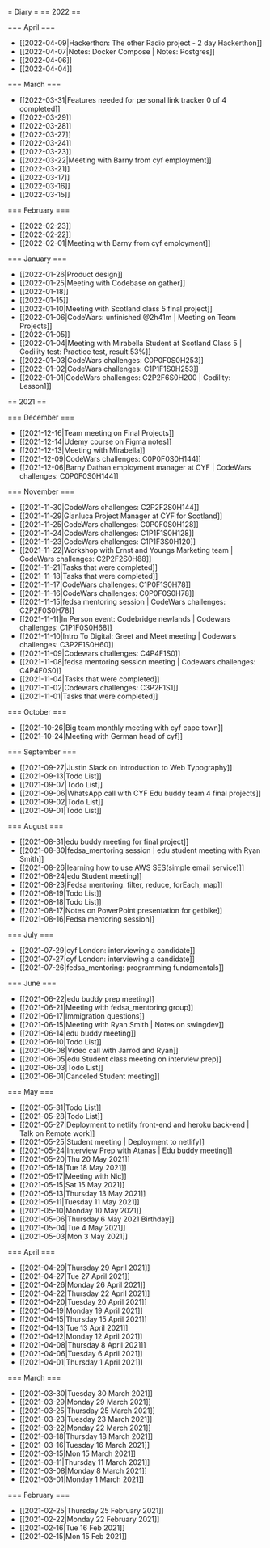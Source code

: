 = Diary =
== 2022 ==

=== April ===
  - [[2022-04-09|Hackerthon: The other Radio project - 2 day Hackerthon]]
  - [[2022-04-07|Notes: Docker Compose | Notes: Postgres]]
  - [[2022-04-06]]
  - [[2022-04-04]]

=== March ===
  - [[2022-03-31|Features needed for personal link tracker 0 of 4 completed]]
  - [[2022-03-29]]
  - [[2022-03-28]]
  - [[2022-03-27]]
  - [[2022-03-24]]
  - [[2022-03-23]]
  - [[2022-03-22|Meeting with Barny from cyf employment]]
  - [[2022-03-21]]
  - [[2022-03-17]]
  - [[2022-03-16]]
  - [[2022-03-15]]

=== February ===
  - [[2022-02-23]]
  - [[2022-02-22]]
  - [[2022-02-01|Meeting with Barny from cyf employment]]

=== January ===
  - [[2022-01-26|Product design]]
  - [[2022-01-25|Meeting with Codebase on gather]]
  - [[2022-01-18]]
  - [[2022-01-15]]
  - [[2022-01-10|Meeting with Scotland class 5 final project]]
  - [[2022-01-06|CodeWars: unfinished @2h41m | Meeting on Team Projects]]
  - [[2022-01-05]]
  - [[2022-01-04|Meeting with Mirabella Student at Scotland Class 5 | Codility test: Practice test, result:53%]]
  - [[2022-01-03|CodeWars challenges: C0P0F0S0H253]]
  - [[2022-01-02|CodeWars challenges: C1P1F1S0H253]]
  - [[2022-01-01|CodeWars challenges: C2P2F6S0H200 | Codility: Lesson1]]

== 2021 ==

=== December ===
  - [[2021-12-16|Team meeting on Final Projects]]
  - [[2021-12-14|Udemy course on Figma notes]]
  - [[2021-12-13|Meeting with Mirabella]]
  - [[2021-12-09|CodeWars challenges: C0P0F0S0H144]]
  - [[2021-12-06|Barny Dathan employment manager at CYF | CodeWars challenges: C0P0F0S0H144]]

=== November ===
  - [[2021-11-30|CodeWars challenges: C2P2F2S0H144]]
  - [[2021-11-29|Gianluca Project Manager at CYF for Scotland]]
  - [[2021-11-25|CodeWars challenges: C0P0F0S0H128]]
  - [[2021-11-24|CodeWars challenges: C1P1F1S0H128]]
  - [[2021-11-23|CodeWars challenges: C1P1F3S0H120]]
  - [[2021-11-22|Workshop with Ernst and Youngs Marketing team | CodeWars challenges: C2P2F2S0H88]]
  - [[2021-11-21|Tasks that were completed]]
  - [[2021-11-18|Tasks that were completed]]
  - [[2021-11-17|CodeWars challenges: C1P0F1S0H78]]
  - [[2021-11-16|CodeWars challenges: C0P0F0S0H78]]
  - [[2021-11-15|fedsa mentoring session | CodeWars challenges: C2P2F0S0H78]]
  - [[2021-11-11|In Person event: Codebridge newlands | Codewars challenges: C1P1F0S0H68]]
  - [[2021-11-10|Intro To Digital: Greet and Meet meeting | Codewars challenges: C3P2F1S0H60]]
  - [[2021-11-09|Codewars challenges: C4P4F1S0]]
  - [[2021-11-08|fedsa mentoring session meeting | Codewars challenges: C4P4F0S0]]
  - [[2021-11-04|Tasks that were completed]]
  - [[2021-11-02|Codewars challenges: C3P2F1S1]]
  - [[2021-11-01|Tasks that were completed]]

=== October ===
  - [[2021-10-26|Big team monthly meeting with cyf cape town]]
  - [[2021-10-24|Meeting with German head of cyf]]

=== September ===
  - [[2021-09-27|Justin Slack on Introduction to Web Typography]]
  - [[2021-09-13|Todo List]]
  - [[2021-09-07|Todo List]]
  - [[2021-09-06|WhatsApp call with CYF Edu buddy team 4 final projects]]
  - [[2021-09-02|Todo List]]
  - [[2021-09-01|Todo List]]

=== August ===
  - [[2021-08-31|edu buddy meeting for final project]]
  - [[2021-08-30|fedsa_mentoring session | edu student meeting with Ryan Smith]]
  - [[2021-08-26|learning how to use AWS SES(simple email service)]]
  - [[2021-08-24|edu Student meeting]]
  - [[2021-08-23|Fedsa mentoring: filter, reduce, forEach, map]]
  - [[2021-08-19|Todo List]]
  - [[2021-08-18|Todo List]]
  - [[2021-08-17|Notes on PowerPoint presentation for getbike]]
  - [[2021-08-16|Fedsa mentoring session]]

=== July ===
  - [[2021-07-29|cyf London: interviewing a candidate]]
  - [[2021-07-27|cyf London: interviewing a candidate]]
  - [[2021-07-26|fedsa_mentoring: programming fundamentals]]

=== June ===
  - [[2021-06-22|edu buddy prep meeting]]
  - [[2021-06-21|Meeting with fedsa_mentoring group]]
  - [[2021-06-17|Immigration questions]]
  - [[2021-06-15|Meeting with Ryan Smith | Notes on swingdev]]
  - [[2021-06-14|edu buddy meeting]]
  - [[2021-06-10|Todo List]]
  - [[2021-06-08|Video call with Jarrod and Ryan]]
  - [[2021-06-05|edu Student class meeting on interview prep]]
  - [[2021-06-03|Todo List]]
  - [[2021-06-01|Canceled Student meeting]]

=== May ===
  - [[2021-05-31|Todo List]]
  - [[2021-05-28|Todo List]]
  - [[2021-05-27|Deployment to netlify front-end and heroku back-end | Talk on Remote work]]
  - [[2021-05-25|Student meeting | Deployment to netlify]]
  - [[2021-05-24|Interview Prep with Atanas | Edu buddy meeting]]
  - [[2021-05-20|Thu 20 May 2021]]
  - [[2021-05-18|Tue 18 May 2021]]
  - [[2021-05-17|Meeting with Nic]]
  - [[2021-05-15|Sat 15 May 2021]]
  - [[2021-05-13|Thursday 13 May 2021]]
  - [[2021-05-11|Tuesday 11 May 2021]]
  - [[2021-05-10|Monday 10 May 2021]]
  - [[2021-05-06|Thursday 6 May 2021 Birthday]]
  - [[2021-05-04|Tue 4 May 2021]]
  - [[2021-05-03|Mon 3 May 2021]]

=== April ===
  - [[2021-04-29|Thursday 29 April 2021]]
  - [[2021-04-27|Tue 27 April 2021]]
  - [[2021-04-26|Monday 26 April 2021]]
  - [[2021-04-22|Thursday 22 April 2021]]
  - [[2021-04-20|Tuesday 20 April 2021]]
  - [[2021-04-19|Monday 19 April 2021]]
  - [[2021-04-15|Thursday 15 April 2021]]
  - [[2021-04-13|Tue 13 April 2021]]
  - [[2021-04-12|Monday 12 April 2021]]
  - [[2021-04-08|Thursday 8 April 2021]]
  - [[2021-04-06|Tuesday 6 April 2021]]
  - [[2021-04-01|Thursday 1 April 2021]]

=== March ===
  - [[2021-03-30|Tuesday 30 March 2021]]
  - [[2021-03-29|Monday 29 March 2021]]
  - [[2021-03-25|Thursday 25 March 2021]]
  - [[2021-03-23|Tuesday 23 March 2021]]
  - [[2021-03-22|Monday 22 March 2021]]
  - [[2021-03-18|Thursday 18 March 2021]]
  - [[2021-03-16|Tuesday 16 March 2021]]
  - [[2021-03-15|Mon 15 March 2021]]
  - [[2021-03-11|Thursday 11 March 2021]]
  - [[2021-03-08|Monday 8 March 2021]]
  - [[2021-03-01|Monday 1 March 2021]]

=== February ===
  - [[2021-02-25|Thursday 25 February 2021]]
  - [[2021-02-22|Monday 22 February 2021]]
  - [[2021-02-16|Tue 16 Feb 2021]]
  - [[2021-02-15|Mon 15 Feb 2021]]
